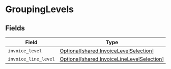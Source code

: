 # GroupingLevels


## Fields

| Field                                                                                              | Type                                                                                               | Required                                                                                           | Description                                                                                        |
| -------------------------------------------------------------------------------------------------- | -------------------------------------------------------------------------------------------------- | -------------------------------------------------------------------------------------------------- | -------------------------------------------------------------------------------------------------- |
| `invoice_level`                                                                                    | [Optional[shared.InvoiceLevelSelection]](undefined/models/shared/invoicelevelselection.md)         | :heavy_minus_sign:                                                                                 | N/A                                                                                                |
| `invoice_line_level`                                                                               | [Optional[shared.InvoiceLineLevelSelection]](undefined/models/shared/invoicelinelevelselection.md) | :heavy_minus_sign:                                                                                 | N/A                                                                                                |